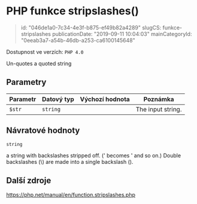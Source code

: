 PHP funkce stripslashes()
================================

> id: "046de1a0-7c34-4e3f-b875-ef49b82a4289"
> slugCS: funkce-stripslashes
> publicationDate: "2019-09-11 10:04:03"
> mainCategoryId: "0eeab3a7-a54b-46db-a253-ca6100145648"

Dostupnost ve verzích: `PHP 4.0`

Un-quotes a quoted string


Parametry
--------------

| Parametr | Datový typ | Výchozí hodnota | Poznámka |
|-----|-----|-----|-----|
| `$str` | `string` |  | The input string. |


Návratové hodnoty
----------------

`string`

a string with backslashes stripped off.
(\' becomes ' and so on.)
Double backslashes (\\) are made into a single
backslash (\).

Další zdroje
------------

https://php.net/manual/en/function.stripslashes.php
